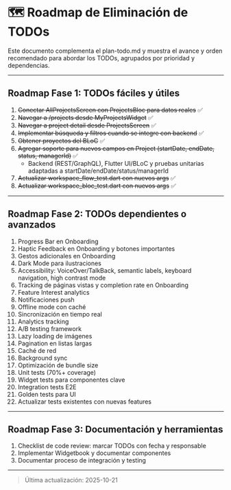 # 🗺️ Roadmap de Eliminación de TODOs

Este documento complementa el plan-todo.md y muestra el avance y orden recomendado para abordar los TODOs, agrupados por prioridad y dependencias.

---

## Roadmap Fase 1: TODOs fáciles y útiles

1. ~~Conectar AllProjectsScreen con ProjectsBloc para datos reales~~ ✅
2. ~~Navegar a /projects desde MyProjectsWidget~~ ✅
3. ~~Navegar a project detail desde ProjectsScreen~~ ✅
4. ~~Implementar búsqueda y filtros cuando se integre con backend~~ ✅
5. ~~Obtener proyectos del BLoC~~ ✅
6. ~~Agregar soporte para nuevos campos en Project (startDate, endDate, status, managerId)~~ ✅
   - Backend (REST/GraphQL), Flutter UI/BLoC y pruebas unitarias adaptadas a startDate/endDate/status/managerId
7. ~~Actualizar workspace_flow_test.dart con nuevos args~~ ✅
8. ~~Actualizar workspace_bloc_test.dart con nuevos args~~ ✅

---

## Roadmap Fase 2: TODOs dependientes o avanzados

1. Progress Bar en Onboarding
2. Haptic Feedback en Onboarding y botones importantes
3. Gestos adicionales en Onboarding
4. Dark Mode para ilustraciones
5. Accessibility: VoiceOver/TalkBack, semantic labels, keyboard navigation, high contrast mode
6. Tracking de páginas vistas y completion rate en Onboarding
7. Feature Interest analytics
8. Notificaciones push
9. Offline mode con caché
10. Sincronización en tiempo real
11. Analytics tracking
12. A/B testing framework
13. Lazy loading de imágenes
14. Pagination en listas largas
15. Caché de red
16. Background sync
17. Optimización de bundle size
18. Unit tests (70%+ coverage)
19. Widget tests para componentes clave
20. Integration tests E2E
21. Golden tests para UI
22. Actualizar tests existentes con nuevas features

---

## Roadmap Fase 3: Documentación y herramientas

1. Checklist de code review: marcar TODOs con fecha y responsable
2. Implementar Widgetbook y documentar componentes
3. Documentar proceso de integración y testing

---

> Última actualización: 2025-10-21
